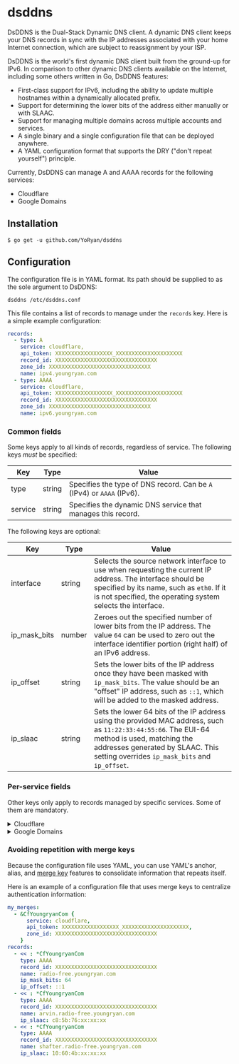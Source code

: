 # dsddns

DsDDNS is the Dual-Stack Dynamic DNS client. A dynamic DNS client keeps your DNS records in sync with the IP addresses associated with your home Internet connection, which are subject to reassignment by your ISP.

DsDDNS is the world's first dynamic DNS client built from the ground-up for IPv6. In comparison to other dynamic DNS clients available on the Internet, including some others written in Go, DsDDNS features:

- First-class support for IPv6, including the ability to update multiple hostnames within a dynamically allocated prefix.
- Support for determining the lower bits of the address either manually or with SLAAC.
- Support for managing multiple domains across multiple accounts and services.
- A single binary and a single configuration file that can be deployed anywhere.
- A YAML configuration format that supports the DRY ("don't repeat yourself") principle.

Currently, DsDDNS can manage A and AAAA records for the following services:

- Cloudflare
- Google Domains

## Installation

```
$ go get -u github.com/YoRyan/dsddns
```

## Configuration

The configuration file is in YAML format. Its path should be supplied to as the sole argument to DsDDNS:

```
dsddns /etc/dsddns.conf
```

This file contains a list of records to manage under the `records` key. Here is a simple example configuration:

```yaml
records:
  - type: A
    service: cloudflare,
    api_token: XXXXXXXXXXXXXXXXXX_XXXXXXXXXXXXXXXXXXXXX
    record_id: XXXXXXXXXXXXXXXXXXXXXXXXXXXXXXXX
    zone_id: XXXXXXXXXXXXXXXXXXXXXXXXXXXXXXXX
    name: ipv4.youngryan.com
  - type: AAAA
    service: cloudflare,
    api_token: XXXXXXXXXXXXXXXXXX_XXXXXXXXXXXXXXXXXXXXX
    record_id: XXXXXXXXXXXXXXXXXXXXXXXXXXXXXXXX
    zone_id: XXXXXXXXXXXXXXXXXXXXXXXXXXXXXXXX
    name: ipv6.youngryan.com
```

### Common fields

Some keys apply to all kinds of records, regardless of service. The following keys *must* be specified:

| Key | Type | Value |
| --- | --- | --- |
| type | string | Specifies the type of DNS record. Can be `A` (IPv4) or `AAAA` (IPv6). |
| service | string | Specifies the dynamic DNS service that manages this record. |

The following keys are optional:

| Key | Type | Value |
| --- | --- | --- |
| interface | string | Selects the source network interface to use when requesting the current IP address. The interface should be specified by its name, such as `eth0`. If it is not specified, the operating system selects the interface. |
| ip_mask_bits | number | Zeroes out the specified number of lower bits from the IP address. The value `64` can be used to zero out the interface identifier portion (right half) of an IPv6 address.
| ip_offset | string | Sets the lower bits of the IP address once they have been masked with `ip_mask_bits`. The value should be an "offset" IP address, such as `::1`, which will be added to the masked address.
| ip_slaac | string | Sets the lower 64 bits of the IP address using the provided MAC address, such as `11:22:33:44:55:66`. The EUI-64 method is used, matching the addresses generated by SLAAC. This setting overrides `ip_mask_bits` and `ip_offset`.

### Per-service fields

Other keys only apply to records managed by specific services. Some of them are mandatory.

<details>
<summary>Cloudflare</summary>

Cloudflare API requests can be authenticated using your account's global API key or by issuing individual API tokens. Specify a global API key or an API token, but not both.

The following keys are mandatory for Cloudflare-managed records:

| Key | Type | Value |
| --- | --- | --- |
| api_key | string | If using your global API key, provide it here. |
| api_email | string | If using your global API key, provide your Cloudflare login here. |
| api_token | string | If using an API token, provide it here. |
| name | string | Specify the full domain managed by this record, including its suffix. |
| zone_id | string | Specify the identifier of your domain's DNS zone. You can obtain this with the [List Zones](https://api.cloudflare.com/#zone-list-zones) API call. |
| record_id | string | Specify the identifier of your DNS record. You can obtain this with the [List DNS Records](https://api.cloudflare.com/#dns-records-for-a-zone-list-dns-records) API call. |

The following keys are optional:

| Key | Type | Value |
| --- | --- | --- |
| ttl | number | Sets the TTL for this record's updates. If it is not specified, the value 1 (automatic) is used. |
</details>

<details>
<summary>Google Domains</summary>

To [use a dynamic DNS client](https://support.google.com/domains/answer/6147083?hl=en) with Google Domains, you have to set up a synthetic record for the hostname you want to manage and then generate a username/password combination for the client.

The following keys are mandatory for Google-managed records:

| Key | Type | Value |
| --- | --- | --- |
| username | string | The username generated for this dynamic DNS client. |
| password | string | The password generated for this client. |
| hostname | string | The FQDN for this record. |

</details>

### Avoiding repetition with merge keys

Because the configuration file uses YAML, you can use YAML's anchor, alias, and [merge key](https://yaml.org/type/merge.html) features to consolidate information that repeats itself.

Here is an example of a configuration file that uses merge keys to centralize authentication information:

```yaml
my_merges:
  - &CfYoungryanCom {
      service: cloudflare,
      api_token: XXXXXXXXXXXXXXXXXX_XXXXXXXXXXXXXXXXXXXXX,
      zone_id: XXXXXXXXXXXXXXXXXXXXXXXXXXXXXXXX
    }
records:
  - << : *CfYoungryanCom
    type: AAAA
    record_id: XXXXXXXXXXXXXXXXXXXXXXXXXXXXXXXX
    name: radio-free.youngryan.com
    ip_mask_bits: 64
    ip_offset: ::1
  - << : *CfYoungryanCom
    type: AAAA
    record_id: XXXXXXXXXXXXXXXXXXXXXXXXXXXXXXXX
    name: arvin.radio-free.youngryan.com
    ip_slaac: c8:5b:76:xx:xx:xx
  - << : *CfYoungryanCom
    type: AAAA
    record_id: XXXXXXXXXXXXXXXXXXXXXXXXXXXXXXXX
    name: shafter.radio-free.youngryan.com
    ip_slaac: 10:60:4b:xx:xx:xx
```